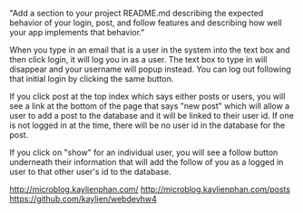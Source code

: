 "Add a section to your project README.md describing the expected behavior of your login, post, and follow features and describing how well your app implements that behavior."

When you type in an email that is a user in the system into the text box and then click login, it will log you in as a user. The text box to type in will disappear and your username will popup instead. You can log out following that initial login by clicking the same button.

If you click post at the top index which says either posts or users, you will see a link at the bottom of the page that says "new post" which will allow a user to add a post to the database and it will be linked to their user id. If one is not logged in at the time, there will be no user id in the database for the post.

If you click on "show" for an individual user, you will see a follow button underneath their information that will add the follow of you as a logged in user to that other user's id to the database.

http://microblog.kaylienphan.com/
http://microblog.kaylienphan.com/posts
https://github.com/kaylien/webdevhw4